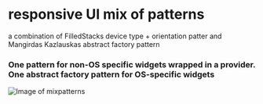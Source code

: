 # responsive UI mix of patterns

a combination of FilledStacks device type + orientation patter and Mangirdas Kazlauskas abstract factory pattern

### One pattern for non-OS specific widgets wrapped in a provider. One abstract factory pattern for OS-specific widgets

![Image of mixpatterns](https://github.com/WiltonHotz/Flutter-responsive_ui_mix_patterns/blob/master/abstract_factory.gif)


